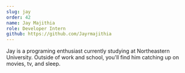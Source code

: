 ```yaml
---
slug: jay
order: 42
name: Jay Majithia
role: Developer Intern
github: https://github.com/Jayrmajithia
---
```


Jay is a programing enthusiast currently studying at Northeastern University. Outside of work and school, you'll find him catching up on movies, tv, and sleep.
